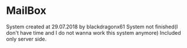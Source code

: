 # MailBox
System created at 29.07.2018 by blackdragonx61
System not finished(I don't have time and I do not wanna work this system anymore)
Included only server side.
